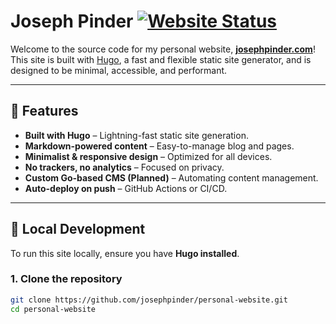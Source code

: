 # Joseph Pinder [![Website Status](https://img.shields.io/website?url=https%3A%2F%2Fjosephpinder.com)](https://josephpinder.com)

Welcome to the source code for my personal website, **[josephpinder.com](https://josephpinder.com)**! This site is built with [Hugo](https://gohugo.io/), a fast and flexible static site generator, and is designed to be minimal, accessible, and performant.

---

## 📌 Features
- **Built with Hugo** – Lightning-fast static site generation.
- **Markdown-powered content** – Easy-to-manage blog and pages.
- **Minimalist & responsive design** – Optimized for all devices.
- **No trackers, no analytics** – Focused on privacy.
- **Custom Go-based CMS (Planned)** – Automating content management.
- **Auto-deploy on push** – GitHub Actions or CI/CD.

---

## 🚀 Local Development

To run this site locally, ensure you have **Hugo installed**.

### **1. Clone the repository**
```sh
git clone https://github.com/josephpinder/personal-website.git
cd personal-website
